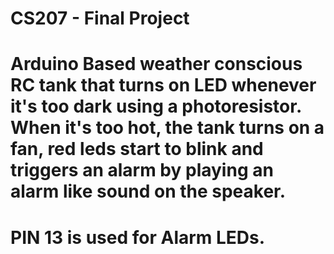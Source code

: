 # CS207 - Final Project
# Arduino Based weather conscious RC tank that turns on LED whenever it's too dark using a photoresistor. When it's too hot, the tank turns on a fan, red leds start to blink and triggers an alarm by playing an alarm like sound on the speaker.
# PIN 13 is used for Alarm LEDs.


